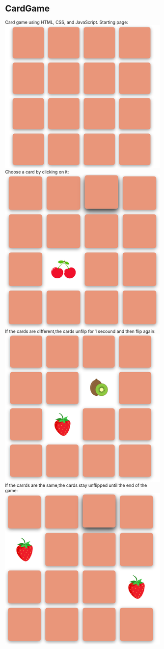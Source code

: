 # CardGame
Card game using HTML, CSS, and JavaScript.
Starting page:
![losing photo](./cardgameStart.PNG)
Choose a card by clicking on it:
![losing photo](./choosecard.PNG)
If the cards are different,the cards unfilp for 1 secound and then flip again:
![losing photo](./notsame.PNG)
If the carrds are the same,the cards stay unflipped until the end of the game:
![losing photo](./thesamecard.PNG)
